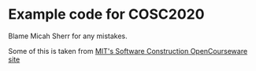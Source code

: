 # Example code for COSC2020

Blame Micah Sherr for any mistakes.

Some of this is taken from [MIT's Software Construction OpenCourseware site](https://ocw.mit.edu/courses/6-005-software-construction-spring-2016/pages/readings/)

